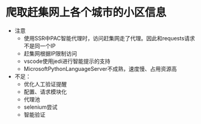 # 爬取赶集网上各个城市的小区信息
- 注意
    - 使用SSR中PAC智能代理时，访问赶集网走了代理。因此和requests请求不是同一个IP
    - 赶集网根据IP限制访问
    - vscode使用jedi进行智能提示的支持
    - MicrosoftPythonLanguageServer不成熟，速度慢、占用资源高
- 不足：
    - 优化人工验证提醒
    - 配置、请求模块化
    - 代理池
    - selenium尝试
    - 智能验证